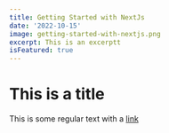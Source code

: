 ```yaml
---
title: Getting Started with NextJs
date: '2022-10-15'
image: getting-started-with-nextjs.png
excerpt: This is an excerptt
isFeatured: true
---
```


# This is a title

This is some regular text with a [link](www.google.com)